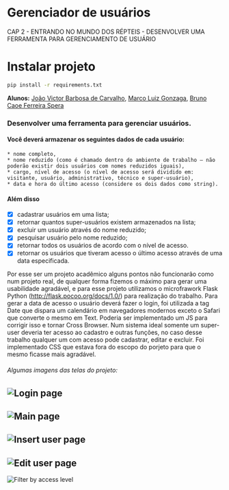 # Gerenciador de usuários

CAP 2 - ENTRANDO NO MUNDO DOS RÉPTEIS - DESENVOLVER UMA FERRAMENTA PARA GERENCIAMENTO DE USUÁRIO

# Instalar projeto

```sh
pip install -r requirements.txt
```

**Alunos:** [João Victor Barbosa de Carvalho](https://github.com/joaocarvalhowd), [Marco Luiz Gonzaga](https://github.com/pixelcake), [Bruno Caoe Ferreira Spera](https://github.com/brunospera)

### Desenvolver uma ferramenta para gerenciar usuários. 

#### Você deverá armazenar os seguintes dados de cada usuário: 
    * nome completo, 
    * nome reduzido (como é chamado dentro do ambiente de trabalho – não poderão existir dois usuários com nomes reduzidos iguais), 
    * cargo, nível de acesso (o nível de acesso será dividido em: visitante, usuário, administrativo, técnico e super-usuário), 
    * data e hora do último acesso (considere os dois dados como string).

#### Além disso
 - [x] cadastrar usuários em uma lista; 
 - [x] retornar quantos super-usuários existem armazenados na lista; 
 - [x] excluir um usuário através do nome reduzido; 
 - [x] pesquisar usuário pelo nome reduzido; 
 - [x] retornar todos os usuários de acordo com o nível de acesso. 
 - [x] retornar os usuários que tiveram acesso o último acesso através de uma data especificada.

Por esse ser um projeto acadêmico alguns pontos não funcionarão como num projeto real, de qualquer forma fizemos o máximo para gerar uma usabilidade agradável, e para esse projeto utilizamos o microfrawork Flask Python (http://flask.pocoo.org/docs/1.0/) para realização do trabalho.
Para gerar a data de acesso o usuário deverá fazer o login, foi utilizada a tag Date que dispara um calendário em navegadores modernos exceto o Safari que converte o mesmo em Text. Poderia ser implementado um JS para corrigir isso e tornar Cross Browser.
Num sistema ideal somente um super-user deveria ter acesso ao cadastro e outras funções, no caso desse trabalho qualquer um com acesso pode cadastrar, editar e excluir.
Foi implementado CSS que estava fora do escopo do porjeto para que o mesmo ficasse mais agradável.

###### Algumas imagens das telas do projeto:
![Login page](https://pentest.tools/fiap/img/login.jpg)
---
![Main page](https://pentest.tools/fiap/img/main-page.jpg)
---
![Insert user page](https://pentest.tools/fiap/img/insert-user.jpg)
---
![Edit user page](https://pentest.tools/fiap/img/edit-user.jpg)
---
![Filter by access level](https://pentest.tools/fiap/img/filter-user-by-level-access.jpg)
